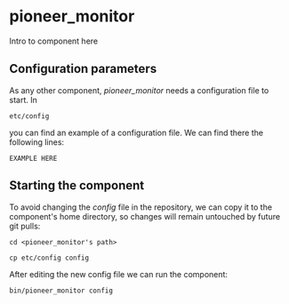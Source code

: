 # pioneer_monitor
Intro to component here


## Configuration parameters
As any other component, *pioneer_monitor* needs a configuration file to start. In
```
etc/config
```
you can find an example of a configuration file. We can find there the following lines:
```
EXAMPLE HERE
```

## Starting the component
To avoid changing the *config* file in the repository, we can copy it to the component's home directory, so changes will remain untouched by future git pulls:

```
cd <pioneer_monitor's path> 
```
```
cp etc/config config
```

After editing the new config file we can run the component:

```
bin/pioneer_monitor config
```
